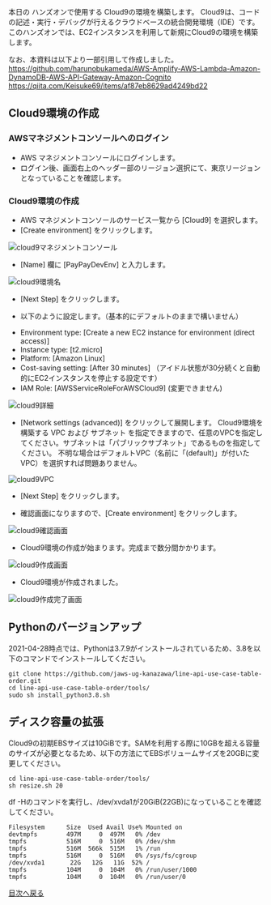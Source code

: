 本日の ハンズオンで使用する Cloud9の環境を構築します。
Cloud9は、コードの記述・実行・デバッグが行えるクラウドベースの統合開発環境（IDE）です。
このハンズオンでは、EC2インスタンスを利用して新規にCloud9の環境を構築します。

なお、本資料は以下より一部引用して作成しました。
https://github.com/harunobukameda/AWS-Amplify-AWS-Lambda-Amazon-DynamoDB-AWS-API-Gateway-Amazon-Cognito
https://qiita.com/Keisuke69/items/af87eb8629ad4249bd22

## Cloud9環境の作成

### AWSマネジメントコンソールへのログイン

- AWS マネジメントコンソールにログインします。
- ログイン後、画面右上のヘッダー部のリージョン選択にて、東京リージョン となっていることを確認します。

### Cloud9環境の作成

- AWS マネジメントコンソールのサービス一覧から [Cloud9] を選択します。
- [Create environment] をクリックします。

![cloud9マネジメントコンソール](cloud9console.png)

- [Name] 欄に [PayPayDevEnv] と入力します。

![cloud9環境名](cloud9name.png)

- [Next Step] をクリックします。

- 以下のように設定します。（基本的にデフォルトのままで構いません）
* Environment type: [Create a new EC2 instance for environment (direct access)]
* Instance type: [t2.micro]
* Platform: [Amazon Linux]
* Cost-saving setting: [After 30 minutes] （アイドル状態が30分続くと自動的にEC2インスタンスを停止する設定です）
* IAM Role: [AWSServiceRoleForAWSCloud9]  (変更できません)

![cloud9詳細](cloud9detail.png)

- [Network settings (advanced)] をクリックして展開します。
Cloud9環境を構築する VPC および サブネット を指定できますので、任意のVPCを指定してください。サブネットは「パブリックサブネット」であるものを指定してください。
不明な場合はデフォルトVPC（名前に「(default)」が付いたVPC）を選択すれば問題ありません。

![cloud9VPC](cloud9vpc.png)

- [Next Step] をクリックします。

- 確認画面になりますので、[Create environment] をクリックします。

![cloud9確認画面](cloud9confirm.png)

- Cloud9環境の作成が始まります。完成まで数分間かかります。

![cloud9作成画面](cloud9creating.png)

- Cloud9環境が作成されました。

![cloud9作成完了画面](cloud9created.png)


## Pythonのバージョンアップ

2021-04-28時点では、Pythonは3.7.9がインストールされているため、3.8を以下のコマンドでインストールしてください。

```
git clone https://github.com/jaws-ug-kanazawa/line-api-use-case-table-order.git
cd line-api-use-case-table-order/tools/
sudo sh install_python3.8.sh
```


## ディスク容量の拡張

Cloud9の初期EBSサイズは10GiBです。SAMを利用する際に10GBを超える容量のサイズが必要となるため、以下の方法にてEBSボリュームサイズを20GBに変更してください。

```
cd line-api-use-case-table-order/tools/
sh resize.sh 20
```

df -Hのコマンドを実行し、/dev/xvda1が20GiB(22GB)になっていることを確認してください。
```
Filesystem      Size  Used Avail Use% Mounted on
devtmpfs        497M     0  497M   0% /dev
tmpfs           516M     0  516M   0% /dev/shm
tmpfs           516M  566k  515M   1% /run
tmpfs           516M     0  516M   0% /sys/fs/cgroup
/dev/xvda1       22G   12G   11G  52% /
tmpfs           104M     0  104M   0% /run/user/1000
tmpfs           104M     0  104M   0% /run/user/0
```

[目次へ戻る](../README.md)
